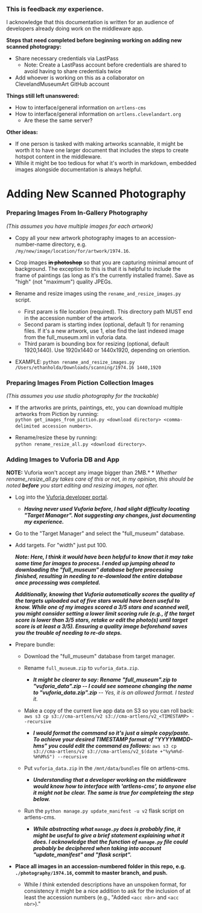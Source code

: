 ### This is feedback *my* experience.
I acknowledge that this documentation is written for an audience of developers already doing work on the middleware app.

**Steps that need completed before beginning working on adding new scanned photograpy:**
* Share necessary credentials via LastPass
	* Note: Create a LastPass account before credentials are shared to avoid having to share credentials twice
* Add whoever is working on this as a collaborator on ClevelandMuseumArt GitHub account

**Things still left unanswered:**
* How to interface/general information on `artlens-cms`
* How to interface/general information on `artlens.clevelandart.org`
	* Are these the same server?

**Other ideas:**
* If one person is tasked with making artworks scannable, it might be worth it to have one larger document that includes the steps to create hotspot content in the middleware.
* While it might be too tedious for what it's worth in markdown, embedded images alongside documentation is always helpful.

# Adding New Scanned Photography

### Preparing Images From In-Gallery Photography

_(This assumes you have multiple images for each artwork)_

* Copy all your new artwork photography images to an accession-number-name directory, e.g. `/my/new/image/location/for/artwork/1974.16`.

* Crop images **~~in photoshop~~** so that you are capturing minimal amount of background. The exception to this is that it is helpful to include the frame of paintings (as long as it's the currently installed frame). Save as "high" (not "maximum") quality JPEGs.

* Rename and resize images using the `rename_and_resize_images.py` script.
	* First param is file location (required). This directory path MUST end in the accession number of the artwork.
	* Second param is starting index (optional, default 1) for renaming files. If it's a new artwork, use 1, else find the last indexed image from the full_museum.xml in vuforia data.
	* Third param is bounding box for resizing (optional, default 1920,1440). Use 1920x1440 or 1440x1920, depending on oriention.

* EXAMPLE: `python rename_and_resize_images.py /Users/ethanholda/Downloads/scanning/1974.16 1440,1920`

### Preparing Images From Piction Collection Images

_(This assumes you use studio photography for the trackable)_

* If the artworks are prints, paintings, etc, you can download multiple artworks from Piction by running:  
`python get_images_from_piction.py <download directory> <comma-delimited accession numbers>`.

* Rename/resize these by running:  
`python rename_resize_all.py <download directory>`.


### Adding Images to Vuforia DB and App

**NOTE:** Vuforia won't accept any image bigger than 2MB.*
	* *Whether rename_resize_all.py takes care of this or not, in my opinion, this should be noted **before** you start editing and resizing images, not after.*

* Log into the [Vuforia developer portal](https://developer.vuforia.com/).
	* ***Having never used Vuforia before, I had slight difficulty locating "Target Manager". Not suggesting any changes, just documenting my experience.***

* Go to the "Target Manager" and select the "full_museum" database.

* Add targets. For "width" just put 100.

	***Note: Here, I think it would have been helpful to know that it may take some time for images to process. I ended up jumping ahead to downloading the "full_museum" database before processing finished, resulting in needing to re-download the entire database once processing was completed.***

	***Additionally, knowing that Vuforia automatically scores the quality of the targets uploaded out of five stars would have been useful to know. While one of my images scored a 3/5 stars and scanned well, you might consider setting a lower limit scoring rule (e.g., if the target score is lower than 3/5 stars, retake or edit the photo(s) until target score is at least a 3/5). Ensuring a quality image beforehand saves you the trouble of needing to re-do steps.***

* Prepare bundle:
  * Download the "full_museum" database from target manager.
  * Rename `full_museum.zip` to `vuforia_data.zip`.
	  * ***It might be clearer to say: Rename "full_museum".zip to "vuforia_data".zip -- I could see someone changing the name to "vuforia_data.zip".zip*** -- *Yes, it is an allowed format. I tested it.*
  * Make a copy of the current live app data on S3 so you can roll back: `aws s3 cp s3://cma-artlens/v2 s3://cma-artlens/v2_<TIMESTAMP> --recursive`
	  * ***I would format the command so it's just a simple copy/paste. To achieve your desired TIMESTAMP format of "YYYYMMDD-hms" you could edit the command as follows:***
  ```aws s3 cp s3://cma-artlens/v2 s3://cma-artlens/v2_$(date +"%y%m%d-%H%M%S") --recursive```

  * Put `vuforia_data.zip` in the `/mnt/data/bundles` file on artlens-cms.
	  * ***Understanding that a developer working on the middleware would know how to interface with 'artlens-cms', to anyone else it might not be clear. The same is true for completeing the step below.***
  * Run the `python manage.py update_manifest -u v2` flask script on artlens-cms.
	  * ***While abstracting what `manage.py` does is probably fine, it might be useful to give a brief statement explaining what it does. I acknowledge that the function of `manage.py` file could probably be deciphered when taking into account "update_manifest" and "flask script".***

* **Place all images in an accession-numbered folder in this repo, e.g. `./photography/1974.16`, commit to master branch, and push.**
	* While *I think* extended descriptions have an unspoken format, for consistency it might be a nice addition to ask for the inclusion of at least the accession numbers (e.g., "Added `<acc nbr>` and `<acc nbr>`)."
